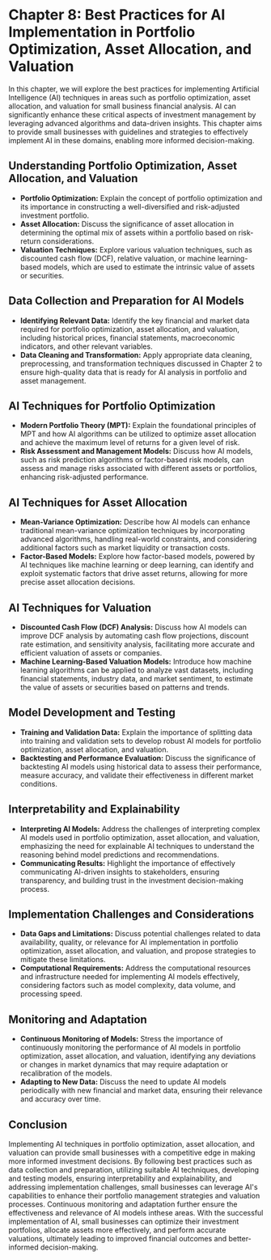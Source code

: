 Chapter 8: Best Practices for AI Implementation in Portfolio Optimization, Asset Allocation, and Valuation
==========================================================================================================

In this chapter, we will explore the best practices for implementing Artificial Intelligence (AI) techniques in areas such as portfolio optimization, asset allocation, and valuation for small business financial analysis. AI can significantly enhance these critical aspects of investment management by leveraging advanced algorithms and data-driven insights. This chapter aims to provide small businesses with guidelines and strategies to effectively implement AI in these domains, enabling more informed decision-making.

Understanding Portfolio Optimization, Asset Allocation, and Valuation
---------------------------------------------------------------------

* **Portfolio Optimization:** Explain the concept of portfolio optimization and its importance in constructing a well-diversified and risk-adjusted investment portfolio.
* **Asset Allocation:** Discuss the significance of asset allocation in determining the optimal mix of assets within a portfolio based on risk-return considerations.
* **Valuation Techniques:** Explore various valuation techniques, such as discounted cash flow (DCF), relative valuation, or machine learning-based models, which are used to estimate the intrinsic value of assets or securities.

Data Collection and Preparation for AI Models
---------------------------------------------

* **Identifying Relevant Data:** Identify the key financial and market data required for portfolio optimization, asset allocation, and valuation, including historical prices, financial statements, macroeconomic indicators, and other relevant variables.
* **Data Cleaning and Transformation:** Apply appropriate data cleaning, preprocessing, and transformation techniques discussed in Chapter 2 to ensure high-quality data that is ready for AI analysis in portfolio and asset management.

AI Techniques for Portfolio Optimization
----------------------------------------

* **Modern Portfolio Theory (MPT):** Explain the foundational principles of MPT and how AI algorithms can be utilized to optimize asset allocation and achieve the maximum level of returns for a given level of risk.
* **Risk Assessment and Management Models:** Discuss how AI models, such as risk prediction algorithms or factor-based risk models, can assess and manage risks associated with different assets or portfolios, enhancing risk-adjusted performance.

AI Techniques for Asset Allocation
----------------------------------

* **Mean-Variance Optimization:** Describe how AI models can enhance traditional mean-variance optimization techniques by incorporating advanced algorithms, handling real-world constraints, and considering additional factors such as market liquidity or transaction costs.
* **Factor-Based Models:** Explore how factor-based models, powered by AI techniques like machine learning or deep learning, can identify and exploit systematic factors that drive asset returns, allowing for more precise asset allocation decisions.

AI Techniques for Valuation
---------------------------

* **Discounted Cash Flow (DCF) Analysis:** Discuss how AI models can improve DCF analysis by automating cash flow projections, discount rate estimation, and sensitivity analysis, facilitating more accurate and efficient valuation of assets or companies.
* **Machine Learning-Based Valuation Models:** Introduce how machine learning algorithms can be applied to analyze vast datasets, including financial statements, industry data, and market sentiment, to estimate the value of assets or securities based on patterns and trends.

Model Development and Testing
-----------------------------

* **Training and Validation Data:** Explain the importance of splitting data into training and validation sets to develop robust AI models for portfolio optimization, asset allocation, and valuation.
* **Backtesting and Performance Evaluation:** Discuss the significance of backtesting AI models using historical data to assess their performance, measure accuracy, and validate their effectiveness in different market conditions.

Interpretability and Explainability
-----------------------------------

* **Interpreting AI Models:** Address the challenges of interpreting complex AI models used in portfolio optimization, asset allocation, and valuation, emphasizing the need for explainable AI techniques to understand the reasoning behind model predictions and recommendations.
* **Communicating Results:** Highlight the importance of effectively communicating AI-driven insights to stakeholders, ensuring transparency, and building trust in the investment decision-making process.

Implementation Challenges and Considerations
--------------------------------------------

* **Data Gaps and Limitations:** Discuss potential challenges related to data availability, quality, or relevance for AI implementation in portfolio optimization, asset allocation, and valuation, and propose strategies to mitigate these limitations.
* **Computational Requirements:** Address the computational resources and infrastructure needed for implementing AI models effectively, considering factors such as model complexity, data volume, and processing speed.

Monitoring and Adaptation
-------------------------

* **Continuous Monitoring of Models:** Stress the importance of continuously monitoring the performance of AI models in portfolio optimization, asset allocation, and valuation, identifying any deviations or changes in market dynamics that may require adaptation or recalibration of the models.
* **Adapting to New Data:** Discuss the need to update AI models periodically with new financial and market data, ensuring their relevance and accuracy over time.

Conclusion
----------

Implementing AI techniques in portfolio optimization, asset allocation, and valuation can provide small businesses with a competitive edge in making more informed investment decisions. By following best practices such as data collection and preparation, utilizing suitable AI techniques, developing and testing models, ensuring interpretability and explainability, and addressing implementation challenges, small businesses can leverage AI's capabilities to enhance their portfolio management strategies and valuation processes. Continuous monitoring and adaptation further ensure the effectiveness and relevance of AI models inthese areas. With the successful implementation of AI, small businesses can optimize their investment portfolios, allocate assets more effectively, and perform accurate valuations, ultimately leading to improved financial outcomes and better-informed decision-making.
